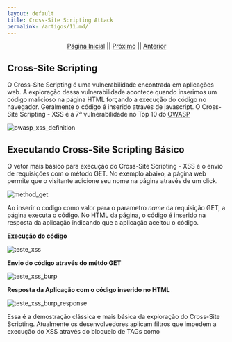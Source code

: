 ```yaml
---
layout: default
title: Cross-Site Scripting Attack
permalink: /artigos/11.md/
---
```

  
  
<p align="center">
 <a href="https://carineconstantino.github.io/cybersecurity/">Página Inicial</a>
 || 
 <a href="https://carineconstantino.github.io/cybersecurity/">Próximo</a>  
 || 
 <a href="https://carineconstantino.github.io/cybersecurity/artigos/10.md">Anterior</a>   
</p>

## Cross-Site Scripting

O Cross-Site Scripting é uma vulnerabilidade encontrada em aplicações web. A exploração dessa vulnerabilidade acontece quando inserimos um código malicioso na página HTML forçando a execução do código no navegador. Geralmente o código é inserido através de javascript. O Cross-Site Scripting - XSS é a 7ª vulnerabilidade no Top 10 do [OWASP](https://owasp.org/www-project-top-ten/)

![owasp_xss_definition](https://carineconstantino.github.io/cybersecurity/artigos/imagens/owasp_xss_definition.png)

## Executando Cross-Site Scripting Básico

O vetor mais básico para execução do Cross-Site Scripting - XSS é o envio de requisições com o método GET. No exemplo abaixo, a página web permite que o visitante adicione seu nome na página através de um click. 

![method_get](https://carineconstantino.github.io/cybersecurity/artigos/imagens/method_get.png)

Ao inserir o codigo **<script>alert('TESTE-XSS')</script>** como valor para o parametro _name_ da requisição GET, a página executa o código. No HTML da página, o código é inserido na resposta da aplicação indicando que a aplicação aceitou o código. 

**Execução do código**  

![teste_xss](https://carineconstantino.github.io/cybersecurity/artigos/imagens/teste_xss.png)

**Envio do código através do métdo GET**  

![teste_xss_burp](https://carineconstantino.github.io/cybersecurity/artigos/imagens/teste_xss_burp.png)

**Resposta da Aplicação com o código inserido no HTML**  

![teste_xss_burp_response](https://carineconstantino.github.io/cybersecurity/artigos/imagens/teste_xss_burp_response.png)

Essa é a demostração clássica e mais básica da exploração do Cross-Site Scripting. Atualmente os desenvolvedores aplicam filtros que impedem a execução do XSS através do bloqueio de TAGs como _<script>_ 

## Executando o Cross-Site Scripting com 'bypass'

A maneira de fazer o 'bypass' dos filtros aplicados para o Cross-Site Scripting é usar as próprias TAGs disponíveis no código HTML da página. No exemplo abaixo, o botão disponível para inserir o nome do visitante utiliza a TAG _<a_ Podemos usar essa TAG para inserir um código malicioso na requisição do método GET. 

![html_xss_bypass](https://carineconstantino.github.io/cybersecurity/artigos/imagens/html_xss_bypass.png)

![html_xss_bypass_result](https://carineconstantino.github.io/cybersecurity/artigos/imagens/html_xss_bypass_result.png)

Ao invés de utilizar o método _onclick_ no qual espera uma ação do visitante da página, use o método _onmousemove_ onde o simples movimento do mouse ao visitar a página já dispara o código malicioso. 

## Executando Cross-Site Scripting com 'bypass' avançado

Para finalizar esse artigo sobre a vulnerabilidade Cross-Site Scripting, os exemplos abaixo utilizam técnicas um poucos mais elaboradas para fazer o 'bypass' dos filtros anti-xss. A função **eval** do Javascript é tema de muita controvérsia entre os desenvolvedores pois ela pode ser utilizada para manipular strings e variáveis que executam através dessa função. Quando um filtro anti-xss é aplicado em uma página web, podemos usar o _eval_ como solução de contorno dos filtros. 

No primeiro exemplo o código ```""<script>eval("al"%2b"ert('TESTE-XSS')")</script>""``` é utilizado para executar o ataque. 

![bypass_eval_xss](https://carineconstantino.github.io/cybersecurity/artigos/imagens/bypass_eval_xss.png)

No segundo exemplo é utilizada a tabela ASCII para fazer codificar o código malicioso do XSS. A função do Javascript **String.fromCharCode()** retorna strings a partir de valores Unicode. Então podemos codificar _alert('TESTE-XSS')_ usando caracteres Unicode da seguinte forma:

```""String.fromCharCode(97,108,101,114,116,40,39,84,69,83,84,69,45,88,83,83,39,41)""``` 

Para confirmar antes de inserir o código na aplicação, execute a função na console de desenvolvimento do navegador, conforme a figura abaixo: 

![codificacao_xss](https://carineconstantino.github.io/cybersecurity/artigos/imagens/codificacao_xss.png)

**Execução do XSS codificado**

![codificacao_xss_result](https://carineconstantino.github.io/cybersecurity/artigos/imagens/codificacao_xss_result.png)

**XSS codificado inserido no HTML**

![codificacao_xss_result_html](https://carineconstantino.github.io/cybersecurity/artigos/imagens/codificacao_xss_result_html.png)

Esse artigo mostrou as técnicas utilizadas para explorar a vulnerabilidade de Cross-Site Scripting encontrada em páginas web e como testar se os filtros aplicados pelos desenvolvedores realmente conseguem evitar que a vulnerabilidade seja explorada. 
